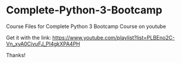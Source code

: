 # Complete-Python-3-Bootcamp
Course Files for Complete Python 3 Bootcamp Course on youtube

Get it with the link:
https://www.youtube.com/playlist?list=PLBEno2C-Vn_xyA0CivuFJ_Pl4gkXPA4PH

Thanks!
